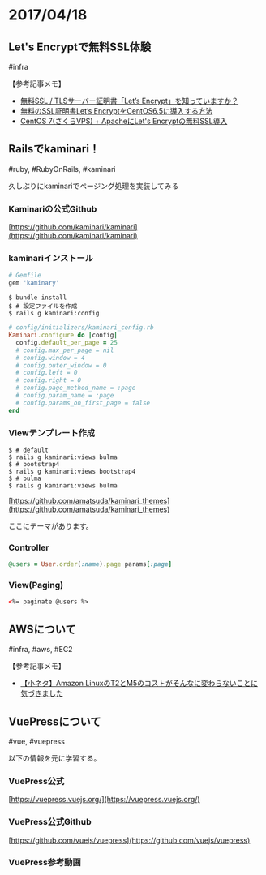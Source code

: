 # 2017/04/18

## Let's Encryptで無料SSL体験
#infra

【参考記事メモ】  
* [無料SSL / TLSサーバー証明書「Let’s Encrypt」を知っていますか？](https://liginc.co.jp/373838)
* [無料のSSL証明書Let’s EncryptをCentOS6.5に導入する方法](https://www.s-oj.com/ec-business/system/lets-encrypt-centos6-5/)
* [CentOS 7(さくらVPS) + ApacheにLet's Encryptの無料SSL導入](https://qiita.com/Ayame/items/42d9fcac64085bacbb73)

## Railsでkaminari！
#ruby, #RubyOnRails, #kaminari

久しぶりにkaminariでページング処理を実装してみる

### Kaminariの公式Github
[https://github.com/kaminari/kaminari](https://github.com/kaminari/kaminari)


### kaminariインストール
```ruby
# Gemfile
gem 'kaminary'
```

```command
$ bundle install
$ # 設定ファイルを作成
$ rails g kaminari:config
```

```ruby
# config/initializers/kaminari_config.rb
Kaminari.configure do |config|
  config.default_per_page = 25
  # config.max_per_page = nil
  # config.window = 4
  # config.outer_window = 0
  # config.left = 0
  # config.right = 0
  # config.page_method_name = :page
  # config.param_name = :page
  # config.params_on_first_page = false
end
```

### Viewテンプレート作成
```command
$ # default
$ rails g kaminari:views bulma
$ # bootstrap4
$ rails g kaminari:views bootstrap4
$ # bulma
$ rails g kaminari:views bulma
```

[https://github.com/amatsuda/kaminari_themes](https://github.com/amatsuda/kaminari_themes)

ここにテーマがあります。


### Controller
```ruby
@users = User.order(:name).page params[:page]
```

### View(Paging)
```html
<%= paginate @users %>
```



## AWSについて

#infra, #aws, #EC2

【参考記事メモ】  
* [【小ネタ】Amazon LinuxのT2とM5のコストがそんなに変わらないことに気づきました](https://dev.classmethod.jp/cloud/t2_m5_instance_cost/)



## VuePressについて
#vue, #vuepress

以下の情報を元に学習する。

### VuePress公式
[https://vuepress.vuejs.org/](https://vuepress.vuejs.org/)

### VuePress公式Github
[https://github.com/vuejs/vuepress](https://github.com/vuejs/vuepress)

### VuePress参考動画  

<YoutubeEmbed videoId="XoReHBlSXqI"></YoutubeEmbed>
